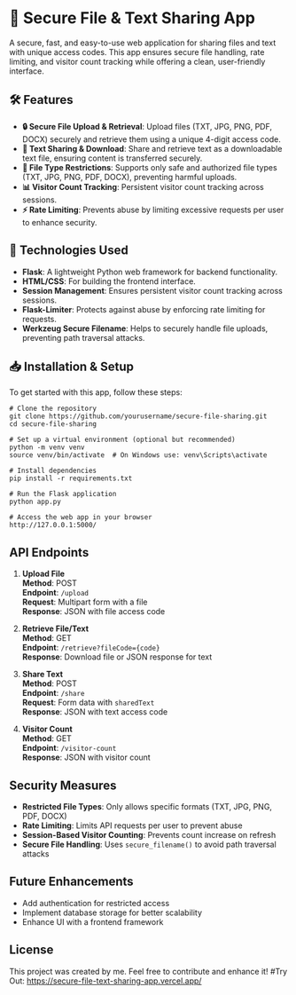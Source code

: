 # 🚀 Secure File & Text Sharing App

A secure, fast, and easy-to-use web application for sharing files and text with unique access codes. This app ensures secure file handling, rate limiting, and visitor count tracking while offering a clean, user-friendly interface.

## 🛠 Features

- **🔒 Secure File Upload & Retrieval**: Upload files (TXT, JPG, PNG, PDF, DOCX) securely and retrieve them using a unique 4-digit access code.
- **📝 Text Sharing & Download**: Share and retrieve text as a downloadable text file, ensuring content is transferred securely.
- **📁 File Type Restrictions**: Supports only safe and authorized file types (TXT, JPG, PNG, PDF, DOCX), preventing harmful uploads.
- **📊 Visitor Count Tracking**: Persistent visitor count tracking across sessions.
- **⚡ Rate Limiting**: Prevents abuse by limiting excessive requests per user to enhance security.

## 🧰 Technologies Used

- **Flask**: A lightweight Python web framework for backend functionality.
- **HTML/CSS**: For building the frontend interface.
- **Session Management**: Ensures persistent visitor count tracking across sessions.
- **Flask-Limiter**: Protects against abuse by enforcing rate limiting for requests.
- **Werkzeug Secure Filename**: Helps to securely handle file uploads, preventing path traversal attacks.

## 📥 Installation & Setup

To get started with this app, follow these steps:

```
# Clone the repository
git clone https://github.com/yourusername/secure-file-sharing.git
cd secure-file-sharing

# Set up a virtual environment (optional but recommended)
python -m venv venv
source venv/bin/activate  # On Windows use: venv\Scripts\activate

# Install dependencies
pip install -r requirements.txt

# Run the Flask application
python app.py

# Access the web app in your browser
http://127.0.0.1:5000/
```
## API Endpoints

1. **Upload File**  
   **Method**: POST  
   **Endpoint**: `/upload`  
   **Request**: Multipart form with a file  
   **Response**: JSON with file access code

2. **Retrieve File/Text**  
   **Method**: GET  
   **Endpoint**: `/retrieve?fileCode={code}`  
   **Response**: Download file or JSON response for text

3. **Share Text**  
   **Method**: POST  
   **Endpoint**: `/share`  
   **Request**: Form data with `sharedText`  
   **Response**: JSON with text access code

4. **Visitor Count**  
   **Method**: GET  
   **Endpoint**: `/visitor-count`  
   **Response**: JSON with visitor count

## Security Measures

- **Restricted File Types**: Only allows specific formats (TXT, JPG, PNG, PDF, DOCX)
- **Rate Limiting**: Limits API requests per user to prevent abuse
- **Session-Based Visitor Counting**: Prevents count increase on refresh
- **Secure File Handling**: Uses `secure_filename()` to avoid path traversal attacks

## Future Enhancements

- Add authentication for restricted access
- Implement database storage for better scalability
- Enhance UI with a frontend framework

## License

This project was created by me. Feel free to contribute and enhance it!
#Try Out: https://secure-file-text-sharing-app.vercel.app/


 


